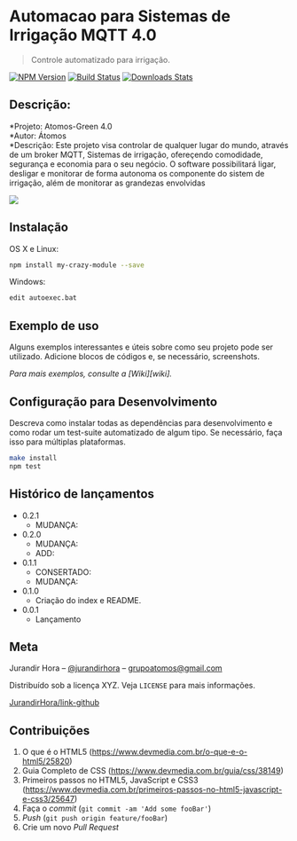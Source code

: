 # Automacao para Sistemas de Irrigação MQTT 4.0
> Controle automatizado para irrigação.

[![NPM Version][npm-image]][npm-url]
[![Build Status][travis-image]][travis-url]
[![Downloads Stats][npm-downloads]][npm-url]

## Descrição: 
*Projeto: Atomos-Green 4.0  
*Autor: Átomos  
*Descrição: Este projeto visa controlar de qualquer lugar do mundo, através de um broker MQTT, 
Sistemas de irrigação, ofereçendo comodidade, segurança e economia para o seu negócio. 
O software possibilitará ligar, desligar e monitorar de forma autonoma os componente do sistem de 
irrigação, além de monitorar as grandezas envolvidas 

![](../header.png)

## Instalação

OS X e Linux:

```sh
npm install my-crazy-module --save
```

Windows:

```sh
edit autoexec.bat
```

## Exemplo de uso

Alguns exemplos interessantes e úteis sobre como seu projeto pode ser utilizado. Adicione blocos de códigos e, se necessário, screenshots.

_Para mais exemplos, consulte a [Wiki][wiki]._ 

## Configuração para Desenvolvimento

Descreva como instalar todas as dependências para desenvolvimento e como rodar um test-suite automatizado de algum tipo. Se necessário, faça isso para múltiplas plataformas.

```sh
make install
npm test
```

## Histórico de lançamentos

* 0.2.1
    * MUDANÇA: 
* 0.2.0
    * MUDANÇA: 
    * ADD: 
* 0.1.1
    * CONSERTADO: 
    * MUDANÇA: 
* 0.1.0
    * Criação do index e README.
* 0.0.1
    * Lançamento

## Meta

Jurandir Hora – [@jurandirhora](https://twitter.com/...) – grupoatomos@gmail.com

Distribuído sob a licença XYZ. Veja `LICENSE` para mais informações.

[JurandirHora/link-github](https://github.com/grupo-atomos)

## Contribuições

1. O que é o HTML5 (<https://www.devmedia.com.br/o-que-e-o-html5/25820>)
2. Guia Completo de CSS (<https://www.devmedia.com.br/guia/css/38149>)
3. Primeiros passos no HTML5, JavaScript e CSS3 (<https://www.devmedia.com.br/primeiros-passos-no-html5-javascript-e-css3/25647>)
4. Faça o _commit_ (`git commit -am 'Add some fooBar'`)
5. _Push_ (`git push origin feature/fooBar`)
6. Crie um novo _Pull Request_

[npm-image]: https://img.shields.io/npm/v/datadog-metrics.svg?style=flat-square
[npm-url]: https://npmjs.org/package/datadog-metrics
[npm-downloads]: https://img.shields.io/npm/dm/datadog-metrics.svg?style=flat-square
[travis-image]: https://img.shields.io/travis/dbader/node-datadog-metrics/master.svg?style=flat-square
[travis-url]: https://travis-ci.org/dbader/node-datadog-metrics
[Site]: https://github.com/Grupo-Atomos/Automacao-para-Disjuntor-de-MT
